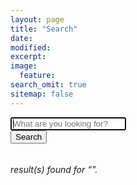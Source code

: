 ```yaml
---
layout: page
title: "Search"
date: 
modified:
excerpt:
image:
  feature:
search_omit: true
sitemap: false
---
```

  
<!-- Search form -->

<div class="row">
  <div class="ssmall-12 large-12 columns">
<form method="get" action="{{ site.url }}/search/" data-search-form class="simple-search">
      <div class="row collapse">
        <div class="small-10 large-10 columns">
  <input type="search" name="q" id="q" placeholder="What are you looking for?" data-search-input autofocus />
		 </div>
        <div class="small-2 large-2 columns">
  <span class="postfix"><input type="submit" value="Search" /></span>
  </div>
  </div>
</form>
</div>
</div>
<!-- Search results placeholder -->
<h6 data-search-found>
  <span data-search-found-count></span> result(s) found for &ldquo;<span data-search-found-term></span>&rdquo;.
</h6>
<ul class="post-list" data-search-results></ul>

<!-- Search result template -->
<script type="text/x-template" id="search-result">
  <li><article>
    <a href="##Url##">##Title## <span class="excerpt">##Excerpt##</span></a>
  </article></li>
</script>
